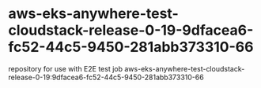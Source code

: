 # aws-eks-anywhere-test-cloudstack-release-0-19-9dfacea6-fc52-44c5-9450-281abb373310-66
repository for use with E2E test job aws-eks-anywhere-test-cloudstack-release-0-19:9dfacea6-fc52-44c5-9450-281abb373310-66
